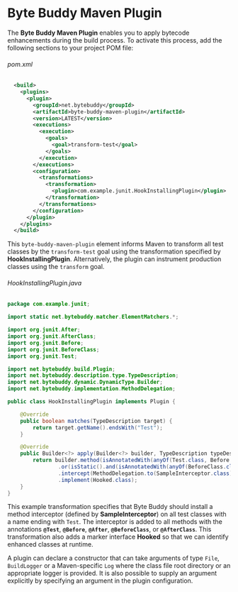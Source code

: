 # Byte Buddy Maven Plugin

The **Byte Buddy Maven Plugin** enables you to apply bytecode enhancements during the build process. To activate this process, add the following sections to your project POM file:

###### pom.xml
```xml
  <build>
    <plugins>
      <plugin>
        <groupId>net.bytebuddy</groupId>
        <artifactId>byte-buddy-maven-plugin</artifactId>
        <version>LATEST</version>
        <executions>
          <execution>
            <goals>
              <goal>transform-test</goal>
            </goals>
          </execution>
        </executions>
        <configuration>
          <transformations>
            <transformation>
              <plugin>com.example.junit.HookInstallingPlugin</plugin>
            </transformation>
          </transformations>
        </configuration>
      </plugin>
    </plugins>
  </build>
```

This `byte-buddy-maven-plugin` element informs Maven to transform all test classes by the `transform-test` goal using the transformation specified by **HookInstallingPlugin**. Alternatively, the plugin can instrument production classes using the `transform` goal.

###### HookInstallingPlugin.java
```java
package com.example.junit;

import static net.bytebuddy.matcher.ElementMatchers.*;

import org.junit.After;
import org.junit.AfterClass;
import org.junit.Before;
import org.junit.BeforeClass;
import org.junit.Test;

import net.bytebuddy.build.Plugin;
import net.bytebuddy.description.type.TypeDescription;
import net.bytebuddy.dynamic.DynamicType.Builder;
import net.bytebuddy.implementation.MethodDelegation;

public class HookInstallingPlugin implements Plugin {

    @Override
    public boolean matches(TypeDescription target) {
        return target.getName().endsWith("Test");
    }

    @Override
    public Builder<?> apply(Builder<?> builder, TypeDescription typeDescription) {
        return builder.method(isAnnotatedWith(anyOf(Test.class, Before.class, After.class))
                .or(isStatic().and(isAnnotatedWith(anyOf(BeforeClass.class, AfterClass.class)))))
                .intercept(MethodDelegation.to(SampleInterceptor.class))
                .implement(Hooked.class);
    }
}
```

This example transformation specifies that Byte Buddy should install a method interceptor (defined by **SampleInterceptor**) on all test classes with a name ending with `Test`. The interceptor is added to all methods with the annotations **`@Test`**, **`@Before`**, **`@After`**, **`@BeforeClass`**, or **`@AfterClass`**. This transformation also adds a marker interface **Hooked** so that we can identify enhanced classes at runtime.

A plugin can declare a constructor that can take arguments of type `File`, `BuildLogger` or a Maven-specific `Log` where the class file root directory or an appropriate logger is provided. It is also possible to supply an argument explicitly by specifying an argument in the plugin configuration.